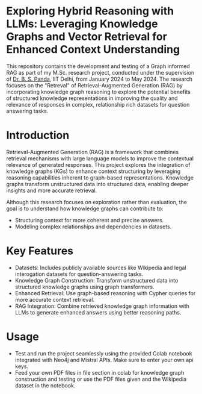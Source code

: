 # Exploring Hybrid Reasoning with LLMs: Leveraging Knowledge Graphs and Vector Retrieval for Enhanced Context Understanding
This repository contains the development and testing of a Graph informed RAG as part of my M.Sc. research project, conducted under the supervision of [Dr. B. S. Panda](https://scholar.google.co.in/citations?user=ZwgtvXIAAAAJ&hl=en), IIT Delhi, from January 2024 to May 2024. The research focuses on the "Retreval" of Retrieval-Augmented Generation (RAG) by incorporating knowledge graph reasoning to explore the potential benefits of structured knowledge representations in improving the quality and relevance of responses in complex, relationship rich datasets for question answering tasks.


# Introduction
Retrieval-Augmented Generation (RAG) is a framework that combines retrieval mechanisms with large language models to improve the contextual relevance of generated responses. This project explores the integration of knowledge graphs (KGs) to enhance context structuring by leveraging reasoning capabilities inherent to graph-based representations. Knowledge graphs transform unstructured data into structured data, enabling deeper insights and more accurate retrieval.

Although this research focuses on exploration rather than evaluation, the goal is to understand how knowledge graphs can contribute to:

* Structuring context for more coherent and precise answers.
* Modeling complex relationships and dependencies in datasets.

# Key Features
* Datasets: Includes publicly available sources like Wikipedia and  legal interogation datasets for question-answering tasks.
* Knowledge Graph Construction: Transform unstructured data into structured knowledge graphs using graph transformers.
* Enhanced Retrieval: Use graph-based reasoning with Cypher queries for more accurate context retrieval.
* RAG Integration: Combine retrieved knowledge graph information with LLMs to generate enhanced answers using better reasoning paths.


# Usage
* Test and run the project seamlessly using the provided Colab notebook integrated with Neo4j and Mistral APIs. Make sure to enter your own api keys. 
* Feed your own PDF files in file section in colab for knowledge graph construction and testing or use the PDF files given and the Wikipedia dataset in the notebook.

  

